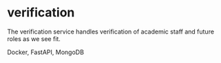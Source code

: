 # verification
The verification service handles verification of academic staff and future roles as we see fit.


Docker, FastAPI, MongoDB
